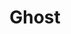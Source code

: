 ---
blog: https://blog.ghost.org/
codehost: https://github.com/https://github.com/tryghost/ghost
facebook: https://facebook.com/ghost
images:
- ghost-tile.svg
instagram: https://instagram.com/ghost
logohandle: ghost
sort: ghost
title: Ghost
twitter: https://x.com/tryghost
website: https://ghost.org/
---